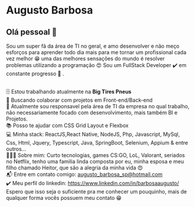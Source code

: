 # Augusto Barbosa

## Olá pessoal 👋
Sou um super fã da área de TI no geral, e amo desenvolver e não meço esforços para aprender todo dia mais para me tornar um profissional cada vez melhor 😁 uma das melhores sensações do mundo é resolver problemas utilizando a programação 😍
Sou um FullStack Developer ✔️ em constante progresso 🚀 .

 <br/>🗄️ Estou trabalhando atualmente na **Big Tires Pneus**
 <br/>💜 Buscando colaborar com projetos em Front-end/Back-end
 <br/>💜 Atualmente sou responsavel pela área de TI da empresa no qual trabalho, não necessariamente focado com desenvolvimento, mais também BI e Projetos.
 <br/>📚 Posso te ajudar com CSS Grid Layout e Flexbox
 <br/>💻 Minha stack: ReactJS,React Native, NodeJS, Php, Javascript, MySql, Css, Html, Jquery, Typescript, Java, SpringBoot, Selenium, Appium & entre outros...
 <br/>👨‍👩‍👦  Sobre mim: Curto tecnologias, games CS:GO, LoL, Valorant, seriados no Netflix, tenho uma familia linda composta por eu, minha esposa e meu filho chamado Heitor, que são a alegria da minha vida 😍
 <br/>📬 Entre em contato comigo: augusto_barbosa_sp@hotmail.com
 <br/>✔️ Meu perfil do linkedin: https://www.linkedin.com/in/barbosaaugusto/
  Espero que isso seja o suficiente pra me conhecer um pouquinho, mais de qualquer forma vocês possuem meu contato 😁

